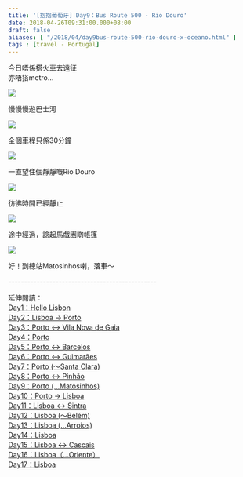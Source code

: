 ```yaml
---
title: '[抱抱葡萄牙] Day9：Bus Route 500 - Rio Douro'
date: 2018-04-26T09:31:00.000+08:00
draft: false
aliases: [ "/2018/04/day9bus-route-500-rio-douro-x-oceano.html" ]
tags : [travel - Portugal]
---
```


今日唔係搭火車去遠征  
亦唔搭metro...  

![](https://c1.staticflickr.com/1/963/27828648868_224efb37f4_z.jpg)

慢慢慢遊巴士河  

![](https://c1.staticflickr.com/1/903/27828649808_d1ce57d787_z.jpg)

全個車程只係30分鐘  

![](https://c1.staticflickr.com/1/959/40798385055_f840573ce4_z.jpg)

一直望住個靜靜嘅Rio Douro  

![](https://c1.staticflickr.com/1/973/40979208004_7123b51acb_z.jpg)

彷彿時間已經靜止  

![](https://c1.staticflickr.com/1/823/40798381775_9945923bba_z.jpg)

途中經過，諗起馬戲團啲帳篷  

![](https://c1.staticflickr.com/1/962/27828645338_c7185a08dd_z.jpg)

好！到總站Matosinhos喇，落車～  
  
\-----------------------------------------------  
  
  
延伸閱讀：  
[Day1：Hello Lisbon](https://www.hidie.net/2017/07/day1hello-lisbon.html)  
[Day2：Lisboa → Porto](https://www.hidie.net/2017/07/day2lisboa-porto.html)  
[Day3：Porto ↔ Vila Nova de Gaia](https://www.hidie.net/2017/07/day3porto-vila-nova-de-gaia.html)  
[Day4：Porto](http://www.hidie.net/2017/07/day4porto.html)  
[Day5：Porto ↔ Barcelos](http://www.hidie.net/2017/07/day5porto-barcelos.html)  
[Day6：Porto ↔ Guimarães](http://www.hidie.net/2017/07/day6porto-guimaraes.html)  
[Day7：Porto (～Santa Clara)](http://www.hidie.net/2017/08/day7porto-santa-clara.html)  
[Day8：Porto ↔ Pinhão](http://www.hidie.net/2017/08/day8porto-pinhao.html)  
[Day9：Porto (...Matosinhos)](http://www.hidie.net/2017/08/day9porto-matosinhos.html)  
[Day10：Porto → Lisboa](http://www.hidie.net/2017/08/day10porto-lisboa.html)  
[Day11：Lisboa ↔ Sintra](http://www.hidie.net/2017/08/day11lisboa-sintra.html)  
[Day12：Lisboa (～Belém)](http://www.hidie.net/2017/08/day12lisboa-belem.html)  
[Day13：Lisboa (...Arroios)](http://www.hidie.net/2017/08/day13lisboa-arroios.html)  
[Day14：Lisboa](http://www.hidie.net/2017/08/day14lisboa.html)  
[Day15：Lisboa ↔ Cascais](http://www.hidie.net/2017/08/day15lisboa-cascais.html)  
[Day16：Lisboa（...Oriente）](http://www.hidie.net/2017/08/day16lisboaoriente.html)  
[Day17：Lisboa](http://www.hidie.net/2017/08/day17lisboa.html)